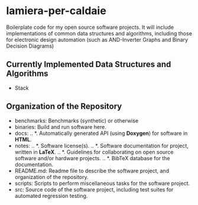 # lamiera-per-caldaie


Boilerplate code for my open source software projects. It will include implementations of common data structures and algorithms, including those for electronic design automation (such as AND-Inverter Graphs and Binary Decision Diagrams)



## Currently Implemented Data Structures and Algorithms
- Stack













## Organization of the Repository
- benchmarks: Benchmarks (synthetic) or otherwise
- binaries: Build and run software here.
- docs:
.. *. Automatically generated API (using **Doxygen**) for software in **HTML**.
- notes:
.. *. Software license(s).
.. *. Software documentation for project, written in **LaTeX**.
.. *. Guidelines for collaborating on open source software and/or hardware projects.
.. *. BibTeX database for the documentation.
- README.md: Readme file to describe the software project, and organization of the repository.
- scripts: Scripts to perform miscellaneous tasks for the software project.
- src: Source code of the software project, including test suites for automated regression testing.


